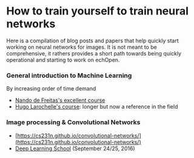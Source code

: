 # How to train yourself to train neural networks

Here is a compilation of blog posts and papers that help quickly start working on neural networks for images. It is not meant to be comprehensive, it rathers provides a short path towards being quickly operational and starting to work on echOpen.



### General introduction to Machine Learning

By increasing order of time demand

* [Nando de Freitas's excellent course](https://www.youtube.com/playlist?list=PLE6Wd9FR--EfW8dtjAuPoTuPcqmOV53Fu)
* [Hugo Larochelle's course](https://www.youtube.com/playlist?list=PL6Xpj9I5qXYEcOhn7TqghAJ6NAPrNmUBH): longer but now a reference in the field

### Image processing & Convolutional Networks

* [https://cs231n.github.io/convolutional-networks/](https://cs231n.github.io/convolutional-networks/)
* [Deep Learning School](https://www.youtube.com/watch?v=u6aEYuemt0M) \(September 24/25, 2016\)




